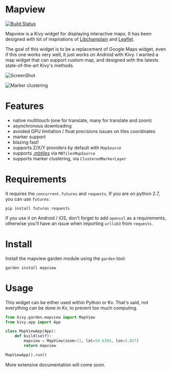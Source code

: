 # Mapview

[![Build Status](https://travis-ci.com/kivy-garden/garden.mapview.svg?branch=master)](https://travis-ci.com/kivy-garden/garden.mapview)

Mapview is a Kivy widget for displaying interactive maps. It has been
designed with lot of inspirations of
[Libchamplain](https://wiki.gnome.org/Projects/libchamplain) and
[Leaflet](http://leafletjs.com/).

The goal of this widget is to be a replacement of Google Maps widget,
even if this one works very well, it just works on Android with Kivy.
I wanted a map widget that can support custom map, and designed with
the latests state-of-the-art Kivy's methods.

![ScreenShot](https://cloud.githubusercontent.com/assets/37904/22764226/925c93ce-ee69-11e6-90ed-88123bfa731f.png)

![Marker clustering](https://cloud.githubusercontent.com/assets/37904/22764225/92516f12-ee69-11e6-99d5-6346e302766d.png)

# Features

* native multitouch (one for translate, many for translate and zoom)
* asynchronous downloading
* avoided GPU limitation / float precisions issues on tiles coordinates
* marker support
* blazing fast!
* supports Z/X/Y providers by default with `MapSource`
* supports [.mbtiles](http://mbtiles.org) via `MBTilesMapSource`
* supports marker clustering, via `ClusteredMarkerLayer`

# Requirements

It requires the `concurrent.futures` and `requests`. If you are on python 2.7,
you can use `futures`:

```
pip install futures requests
```

If you use it on Android / iOS, don't forget to add `openssl` as a requirements,
otherwise you'll have an issue when importing `urllib3` from `requests`.

# Install

Install the mapview garden module using the `garden` tool:

```
garden install mapview
```

# Usage

This widget can be either used within Python or Kv. That's said, not
everything can be done in Kv, to prevent too much computing.

```python
from kivy.garden.mapview import MapView
from kivy.app import App

class MapViewApp(App):
    def build(self):
        mapview = MapView(zoom=11, lat=50.6394, lon=3.057)
        return mapview

MapViewApp().run()
```

More extensive documentation will come soon.
